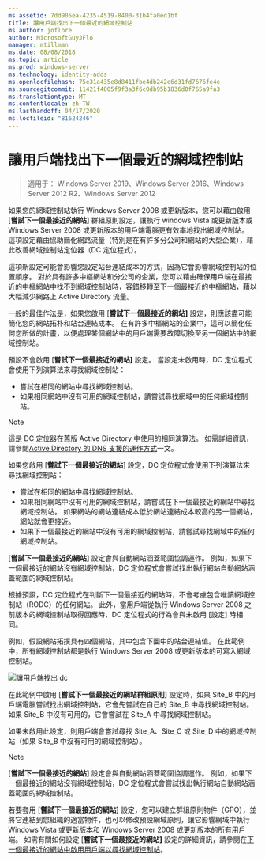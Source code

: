 ```yaml
---
ms.assetid: 7dd905ea-4235-4519-8400-31b4fa0ed1bf
title: 讓用戶端找出下一個最近的網域控制站
ms.author: joflore
author: MicrosoftGuyJFlo
manager: mtillman
ms.date: 08/08/2018
ms.topic: article
ms.prod: windows-server
ms.technology: identity-adds
ms.openlocfilehash: 75e31a435e8d8411fbe4db242e6d31fd7676fe4e
ms.sourcegitcommit: 11421f4005f9f3a3f6c0db95b1836d0f765a9fa3
ms.translationtype: MT
ms.contentlocale: zh-TW
ms.lasthandoff: 04/17/2020
ms.locfileid: "81624246"
---
```

# <a name="enabling-clients-to-locate-the-next-closest-domain-controller"></a>讓用戶端找出下一個最近的網域控制站

> 適用于： Windows Server 2019、Windows Server 2016、Windows Server 2012 R2、Windows Server 2012

如果您的網域控制站執行 Windows Server 2008 或更新版本，您可以藉由啟用 [**嘗試下一個最接近的網站]** 群組原則設定，讓執行 windows Vista 或更新版本或 Windows Server 2008 或更新版本的用戶端電腦更有效率地找出網域控制站。 這項設定藉由協助簡化網路流量（特別是在有許多分公司和網站的大型企業），藉此改善網域控制站定位器（DC 定位程式）。

這項新設定可能會影響您設定站台連結成本的方式，因為它會影響網域控制站的位置順序。 對於具有許多中樞網站和分公司的企業，您可以藉由確保用戶端在最接近的中樞網站中找不到網域控制站時，容錯移轉至下一個最接近的中樞網站，藉以大幅減少網路上 Active Directory 流量。

一般的最佳作法是，如果您啟用 [**嘗試下一個最接近的網站]** 設定，則應該盡可能簡化您的網站拓朴和站台連結成本。 在有許多中樞網站的企業中，這可以簡化任何您所做的計畫，以便處理某個網站中的用戶端需要故障切換至另一個網站中的網域控制站。

預設不會啟用 [**嘗試下一個最接近的網站]** 設定。 當設定未啟用時，DC 定位程式會使用下列演算法來尋找網域控制站：

- 嘗試在相同的網站中尋找網域控制站。
- 如果相同網站中沒有可用的網域控制站，請嘗試尋找網域中的任何網域控制站。

> [!NOTE]
> 這是 DC 定位器在舊版 Active Directory 中使用的相同演算法。 如需詳細資訊，請參閱[Active Directory 的 DNS 支援的運作方式](https://docs.microsoft.com/previous-versions/windows/it-pro/windows-server-2003/cc759550(v=ws.10))一文。

如果您啟用 [**嘗試下一個最接近的網站**] 設定，DC 定位程式會使用下列演算法來尋找網域控制站：

- 嘗試在相同的網站中尋找網域控制站。
- 如果相同網站中沒有可用的網域控制站，請嘗試在下一個最接近的網站中尋找網域控制站。 如果網站的網站連結成本低於網站連結成本較高的另一個網站，網站就會更接近。
- 如果下一個最接近的網站中沒有可用的網域控制站，請嘗試尋找網域中的任何網域控制站。

[**嘗試下一個最接近的網站]** 設定會與自動網站涵蓋範圍協調運作。 例如，如果下一個最接近的網站沒有網域控制站，DC 定位程式會嘗試找出執行網站自動網站涵蓋範圍的網域控制站。

根據預設，DC 定位程式在判斷下一個最接近的網站時，不會考慮包含唯讀網域控制站（RODC）的任何網站。 此外，當用戶端從執行 Windows Server 2008 之前版本的網域控制站取得回應時，DC 定位程式的行為會與未啟用 [設定] 時相同。

例如，假設網站拓撲具有四個網站，其中包含下圖中的站台連結值。 在此範例中，所有網域控制站都是執行 Windows Server 2008 或更新版本的可寫入網域控制站。

![讓用戶端找出 dc](media/Enabling-Clients-to-Locate-the-Next-Closest-Domain-Controller/beff4087-fb2a-463b-96ac-d440a9e29b75.gif)

在此範例中啟用 [**嘗試下一個最接近的網站群組原則]** 設定時，如果 Site_B 中的用戶端電腦嘗試找出網域控制站，它會先嘗試在自己的 Site_B 中尋找網域控制站。 如果 Site_B 中沒有可用的，它會嘗試在 Site_A 中尋找網域控制站。

如果未啟用此設定，則用戶端會嘗試尋找 Site_A、Site_C 或 Site_D 中的網域控制站（如果 Site_B 中沒有可用的網域控制站）。

> [!NOTE]
> [**嘗試下一個最接近的網站]** 設定會與自動網站涵蓋範圍協調運作。 例如，如果下一個最接近的網站沒有網域控制站，DC 定位程式會嘗試找出執行網站自動網站涵蓋範圍的網域控制站。

若要套用 [**嘗試下一個最接近的網站]** 設定，您可以建立群組原則物件（GPO），並將它連結到您組織的適當物件，也可以修改預設網域原則，讓它影響網域中執行 Windows Vista 或更新版本和 Windows Server 2008 或更新版本的所有用戶端。 如需有關如何設定 [**嘗試下一個最接近的網站]** 設定的詳細資訊，請參閱在[下一個最接近的網站中啟用用戶端以尋找網域控制站](https://docs.microsoft.com/previous-versions/windows/it-pro/windows-server-2008-R2-and-2008/cc772592(v=ws.10))。
